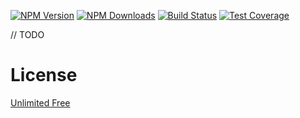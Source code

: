 [![NPM Version][npm-image]][npm-url]
[![NPM Downloads][downloads-image]][downloads-url]
[![Build Status][github-image]][github-url]
[![Test Coverage][coveralls-image]][coveralls-url]

// TODO

# License

[Unlimited Free](LICENSE)

[npm-image]: https://img.shields.io/npm/v/@flemist/resize-observer.svg
[npm-url]: https://npmjs.org/package/@flemist/resize-observer
[downloads-image]: https://img.shields.io/npm/dm/@flemist/resize-observer.svg
[downloads-url]: https://npmjs.org/package/@flemist/resize-observer
[github-image]: https://github.com/NikolayMakhonin/resize-observer/actions/workflows/test.yml/badge.svg
[github-url]: https://github.com/NikolayMakhonin/resize-observer/actions
[coveralls-image]: https://coveralls.io/repos/github/NikolayMakhonin/resize-observer/badge.svg
[coveralls-url]: https://coveralls.io/github/NikolayMakhonin/resize-observer
